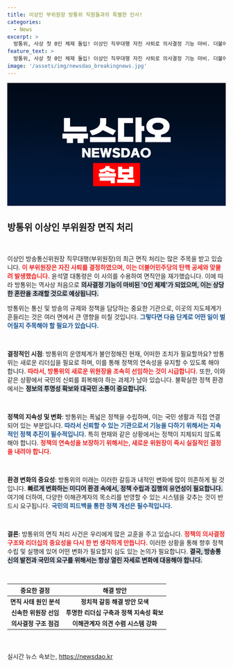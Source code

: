 ```yaml
---
title: 이상인 부위원장 방통위 직원들과의 특별한 인사!
categories:
  - News
excerpt: >
  방통위, 사상 첫 0인 체제 돌입! 이상인 직무대행 자진 사퇴로 의사결정 기능 마비. 더불어민주당의 탄핵 공세가 불러온 이 초유의 사태, 이면의 진실은? 클릭해서 확인하세요!
feature_text: >
  방통위, 사상 첫 0인 체제 돌입! 이상인 직무대행 자진 사퇴로 의사결정 기능 마비. 더불어민주당의 탄핵 공세가 불러온 이 초유의 사태, 이면의 진실은? 클릭해서 확인하세요!
image: '/assets/img/newsdao_breakingnews.jpg'
---
```


<p><img src="/assets/img/newsdao_breakingnews.jpg" alt="ontimetimes 속보" /></p>

<h2 data-ke-size="size26">방통위 이상인 부위원장 면직 처리</h2>

<p data-ke-size="size16">&nbsp;</p>

<p>이상인 방송통신위원장 직무대행(부위원장)의 최근 면직 처리는 많은 주목을 받고 있습니다. <b><span style="color: #ee2323;">이 부위원장은 자진 사퇴를 결정하였으며, 이는 더불어민주당의 탄핵 공세와 맞물려 발생했습니다.</span></b> 윤석열 대통령은 이 사의를 수용하여 면직안을 재가했습니다. 이에 따라 방통위는 역사상 처음으로 <b><span style="background-color: #21538527;">의사결정 기능이 마비된 '0인 체제'가 되었으며, 이는 상당한 혼란을 초래할 것으로 예상됩니다.</span></b> </p>

<p>방통위는 통신 및 방송의 규제와 정책을 담당하는 중요한 기관으로, 이곳의 지도체계가 흔들리는 것은 여러 면에서 큰 영향을 미칠 것입니다. <b><span style="color: #1a5490;">그렇다면 다음 단계로 어떤 일이 벌어질지 주목해야 할 필요가 있습니다.</span></b> </p>

<p data-ke-size="size16">&nbsp;</p>

<p><b>결정적인 시점</b>: 방통위의 운영체계가 불안정해진 현재, 어떠한 조치가 필요할까요? 방통위는 새로운 리더십을 필요로 하며, 이를 통해 정책의 연속성을 유지할 수 있도록 해야 합니다. <b><span style="color: #ee2323;">따라서, 방통위의 새로운 위원장을 조속히 선임하는 것이 시급합니다.</span></b> 또한, 이와 같은 상황에서 국민의 신뢰를 회복해야 하는 과제가 남아 있습니다. 불확실한 정책 환경에서는 <b><span style="background-color: #21538527;">정보의 투명성 확보와 대국민 소통이 중요합니다.</span></b> </p>

<p data-ke-size="size16">&nbsp;</p>

<p><b>정책의 지속성 및 변화</b>: 방통위는 폭넓은 정책을 수립하며, 이는 국민 생활과 직접 연결되어 있는 부분입니다. <b><span style="color: #1a5490;">따라서 신뢰할 수 있는 기관으로서 기능을 다하기 위해서는 지속적인 정책 추진이 필수적입니다.</span></b> 특히 현재와 같은 상황에서는 정책이 지체되지 않도록 해야 합니다. <b><span style="color: #ee2323;">정책의 연속성을 보장하기 위해서는, 새로운 위원장이 즉시 실질적인 결정을 내려야 합니다.</span></b></p>

<p data-ke-size="size16">&nbsp;</p>

<p><b>환경 변화의 중요성</b>: 방통위의 미래는 이러한 갈등과 내적인 변화에 많이 의존하게 될 것입니다. <b><span style="background-color: #21538527;">빠르게 변화하는 미디어 환경 속에서, 정책 수립과 집행의 유연성이 필요합니다.</span></b> 여기에 더하여, 다양한 이해관계자의 목소리를 반영할 수 있는 시스템을 갖추는 것이 반드시 요구됩니다. <b><span style="color: #1a5490;">국민의 피드백을 통한 정책 개선은 필수적입니다.</span></b> </p>

<p data-ke-size="size16">&nbsp;</p>

<p><b>결론</b>: 방통위의 면직 처리 사건은 우리에게 많은 교훈을 주고 있습니다. <b><span style="color: #ee2323;">정책의 의사결정 구조와 리더십의 중요성을 다시 한 번 생각하게 만듭니다.</span></b> 이러한 상황을 통해 향후 정책 수립 및 실행에 있어 어떤 변화가 필요할지 심도 있는 논의가 필요합니다. <b><span style="background-color: #21538527;">결국, 방송통신의 발전과 국민의 요구를 위해서는 항상 열린 자세로 변화에 대응해야 합니다.</span></b> </p>

<p data-ke-size="size16">&nbsp;</p>

<table style="width: 100%; border-collapse: collapse; margin-bottom: 20px;">
    <thead>
        <tr>
            <th style="text-align: center;">중요한 결정</th>
            <th style="text-align: center;">해결 방안</th>
        </tr>
    </thead>
    <tbody>
        <tr>
            <td style="text-align: center; height: 17px;"><b>면직 사태 원인 분석</b></td>
            <td style="text-align: center; height: 17px;"><b>정치적 갈등 해결 방안 모색</b></td>
        </tr>
        <tr>
            <td style="text-align: center; height: 17px;"><b>신속한 위원장 선임</b></td>
            <td style="text-align: center; height: 17px;"><b>투명한 리더십 구축과 정책 지속성 확보</b></td>
        </tr>
        <tr>
            <td style="text-align: center; height: 17px;"><b>의사결정 구조 점검</b></td>
            <td style="text-align: center; height: 17px;"><b>이해관계자 의견 수렴 시스템 강화</b></td>
        </tr>
    </tbody>
</table>

<p data-ke-size="size16">&nbsp;</p>
실시간 뉴스 속보는, <a href="https://newsdao.kr" rel="dofollow">https://newsdao.kr</a>


